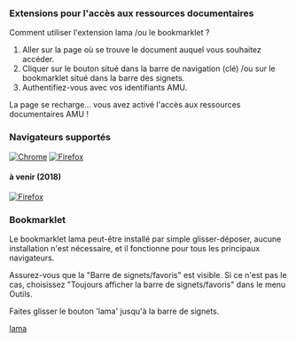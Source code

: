 ### Extensions pour l'accès aux ressources documentaires

Comment utiliser l'extension lama /ou le bookmarklet ?

1. Aller sur la page où se trouve le document auquel vous souhaitez accéder.
2. Cliquer sur le bouton situé dans la barre de navigation (clé) /ou sur le bookmarklet situé dans la barre des signets.
3. Authentifiez-vous avec vos identifiants AMU.

La page se recharge... vous avez activé l'accès aux ressources documentaires AMU !

### Navigateurs supportés

<a href="https://chrome.google.com/webstore/detail/lama/cakeojbohkollebkgkdigjgfkjnahchh" target="_blank"><img src="/lama-addons/assets/img/app-chrome.png" alt="Chrome"></a>
<a href="https://addons.mozilla.org/fr/firefox/addon/lama/" target="_blank"><img src="/lama-addons/assets/img/app-firefox.png" alt="Firefox"></a>

#### à venir (2018)

<a href="" target="_blank"><img src="/lama-addons/assets/img/app-safari.png" alt="Firefox"></a>


### Bookmarklet

Le bookmarklet lama peut-être installé par simple glisser-déposer, aucune installation n'est nécessaire, et il fonctionne pour tous les principaux navigateurs.

Assurez-vous que la "Barre de signets/favoris" est visible. Si ce n'est pas le cas, choisissez "Toujours afficher la barre de signets/favoris" dans le menu Outils.

Faites glisser le bouton 'lama' jusqu'à la barre de signets.

<a href="javascript:void(location.href='http://lama.univ-amu.fr/login?url='+location.href)" class="btn btn-alt">lama</a>